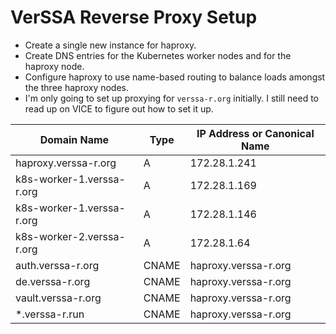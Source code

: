 # VerSSA Reverse Proxy Setup

- Create a single new instance for haproxy.
- Create DNS entries for the Kubernetes worker nodes and for the haproxy node.
- Configure haproxy to use name-based routing to balance loads amongst the three haproxy nodes.
- I'm only going to set up proxying for `verssa-r.org` initially. I still need to read up on VICE to figure out how to
  set it up.

| Domain Name               | Type  | IP Address or Canonical Name |
| ------------------------- | ----- | ---------------------------- |
| haproxy.verssa-r.org      | A     | 172.28.1.241                 |
| k8s-worker-1.verssa-r.org | A     | 172.28.1.169                 |
| k8s-worker-1.verssa-r.org | A     | 172.28.1.146                 |
| k8s-worker-2.verssa-r.org | A     | 172.28.1.64                  |
| auth.verssa-r.org         | CNAME | haproxy.verssa-r.org         |
| de.verssa-r.org           | CNAME | haproxy.verssa-r.org         |
| vault.verssa-r.org        | CNAME | haproxy.verssa-r.org         |
| *.verssa-r.run            | CNAME | haproxy.verssa-r.org         |
